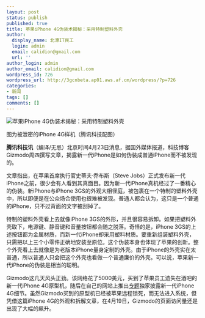 ```yaml
---
layout: post
status: publish
published: true
title: 苹果iPhone 4G伪装术揭秘：采用特制塑料外壳
author:
  display_name: 北漂IT民工
  login: admin
  email: calidion@gmail.com
  url: ''
author_login: admin
author_email: calidion@gmail.com
wordpress_id: 726
wordpress_url: http://3gcnbeta.ap01.aws.af.cm/wordpress/?p=726
categories:
- 新闻
tags: []
comments: []
---
```

<p><img src="http://img1.gtimg.com/tech/pics/32527/32527455.jpg" alt="苹果iPhone 4G伪装术揭秘：采用特制塑料外壳" /></p>
<p>图为被泄密的iPhone 4G样机（腾讯科技配图）</p>
<p><strong>腾讯科技讯</strong>（编译/无忌）北京时间4月23日消息，据国外媒体报道，科技博客Gizmodo周四撰写文章，揭露新一代iPhone是如何伪装成普通iPhone而不被发现的。</p>
<p>文章指出，在苹果首席执行官史蒂夫&middot;乔布斯（Steve Jobs）正式发布新一代iPhone之前，很少会有人看到其真面目。因为新一代iPhone真机经过了一番精心的伪装。新iPhone与iPhone 3GS的外观大相径庭，被包裹在一个特制的塑料外壳中，所以即便是在公众场合使用也很难被发现。普通人都会认为，这只是一个普通的iPhone，只不过背面的文字被刮掉了。</p>
<p>特制的塑料外壳看上去就像iPhone 3GS的外形，并且很容易拆卸。如果把塑料外壳取下，电源键、静音键和音量按钮都会随之脱落。奇怪的是，iPhone 3GS的上述按钮都为金属材质，而新一代iPhone却采用塑料材质。要重新组装塑料外壳，只需把以上三个小零件正确地安装至原位。这个伪装本身也体现了苹果的创新。整个外壳看上去就像是为老版本iPhone量身定制的外壳。由于iPhone的外壳实在太普通，所以普通人只会把这个外壳也看做一个普通廉价的外壳。可以说，苹果新一代iPhone的伪装是相当的聪明。</p>
<p>Gizmodo这几天风头正劲。该网络花了5000美元，买到了苹果员工遗失在酒吧的新一代iPhone 4G原型机，随后在自己的网站上推出<a href="http://tech.qq.com/zt/index.htm" target="_blank">专题</a>独家披露新一代iPhone 4G细节。虽然Gizmodo买到的原型机已经被苹果远程锁死，而无法进入系统，但凭借这篇iPhone 4G的外观和拆解文章，在4月19日，Gizmodo的页面访问量还是出现了大幅的飙升。</p>
